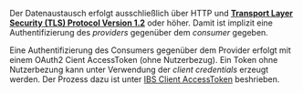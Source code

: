 Der Datenaustausch erfolgt ausschließlich über HTTP und
**[Transport Layer Security (TLS) Protocol Version 1.2](https://tools.ietf.org/html/rfc5246)** oder höher.
Damit ist implizit eine Authentifizierung des _providers_ gegenüber dem _consumer_ gegeben.

Eine Authentifizierung des Consumers gegenüber dem Provider erfolgt mit einem 
OAuth2 Cient AccessToken (ohne Nutzerbezug). 
Ein Token ohne Nutzerbezung kann unter Verwendung der _client credentials_ erzeugt werden. 
Der Prozess dazu ist unter [IBS Client AccessToken](https://confluence.t-systems-mms.eu/display/bilo/IBS+Client+AccessToken) beshrieben.